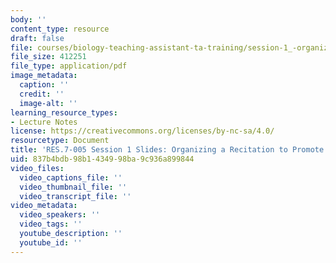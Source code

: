 ```yaml
---
body: ''
content_type: resource
draft: false
file: courses/biology-teaching-assistant-ta-training/session-1_-organizing-a-recitation-section-to-promote-student-learning_edited_processed.pdf
file_size: 412251
file_type: application/pdf
image_metadata:
  caption: ''
  credit: ''
  image-alt: ''
learning_resource_types:
- Lecture Notes
license: https://creativecommons.org/licenses/by-nc-sa/4.0/
resourcetype: Document
title: 'RES.7-005 Session 1 Slides: Organizing a Recitation to Promote Student Learning'
uid: 837b4bdb-98b1-4349-98ba-9c936a899844
video_files:
  video_captions_file: ''
  video_thumbnail_file: ''
  video_transcript_file: ''
video_metadata:
  video_speakers: ''
  video_tags: ''
  youtube_description: ''
  youtube_id: ''
---
```

